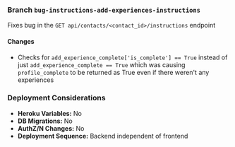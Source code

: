 ### Branch `bug-instructions-add-experiences-instructions`
Fixes bug in the `GET api/contacts/<contact_id>/instructions` endpoint

#### Changes

- Checks for `add_experience_complete['is_complete'] == True` instead of just `add_experience_complete == True` which was causing `profile_complete` to be returned as True even if there weren't any experiences


### Deployment Considerations

- **Heroku Variables:** No
- **DB Migrations:** No
- **AuthZ/N Changes:** No
- **Deployment Sequence:** Backend independent of frontend
